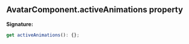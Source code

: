 
## AvatarComponent.activeAnimations property

**Signature:**

```typescript
get activeAnimations(): {};
```
